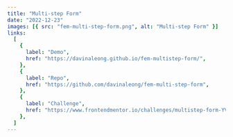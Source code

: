 ```yaml
---
title: "Multi-step Form"
date: "2022-12-23"
images: [{ src: "fem-multi-step-form.png", alt: "Multi-step Form" }]
links:
  [
    {
      label: "Demo",
      href: "https://davinaleong.github.io/fem-multistep-form/",
    },
    {
      label: "Repo",
      href: "https://github.com/davinaleong/fem-multi-step-form",
    },
    {
      label: "Challenge",
      href: "https://www.frontendmentor.io/challenges/multistep-form-YVAnSdqQBJ",
    },
  ]
---
```

